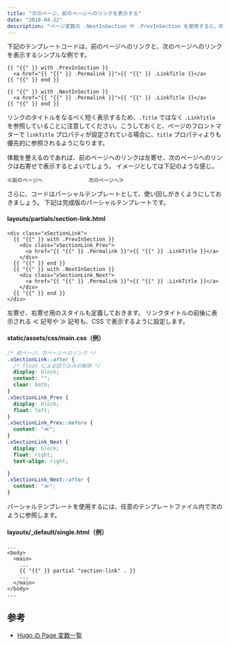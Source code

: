 ```yaml
---
title: "次のページ、前のページへのリンクを表示する"
date: "2018-04-22"
description: "ページ変数の .NextInSection や .PrevInSection を使用すると、同じセクション内の次のページ、前のページを参照することができます。"
---
```


下記のテンプレートコードは、前のページへのリンクと、次のページへのリンクを表示するシンプルな例です。

~~~
{{ "{{" }} with .PrevInSection }}
  <a href="{{ "{{" }} .Permalink }}">{{ "{{" }} .LinkTitle }}</a>
{{ "{{" }} end }}

{{ "{{" }} with .NextInSection }}
  <a href="{{ "{{" }} .Permalink }}">{{ "{{" }} .LinkTitle }}</a>
{{ "{{" }} end }}
~~~

<div class="note">
リンクのタイトルをなるべく短く表示するため、<code>.Title</code> ではなく <code>.LinkTitle</code> を参照していることに注意してください。こうしておくと、ページのフロントマターで <code>linkTitle</code> プロパティが設定されている場合に、<code>title</code> プロパティよりも優先的に参照されるようになります。
</div>

体裁を整えるのであれば、前のページへのリンクは左寄せ、次のページへのリンクは右寄せで表示するとよいでしょう。
イメージとしては下記のような感じ。

~~~
≪前のページへ　　　　　　　　　次のページへ≫
~~~

さらに、コードはパーシャルテンプレートとして、使い回しがきくようにしておきましょう。
下記は完成版のパーシャルテンプレートです。

#### layouts/partials/section-link.html

~~~
<div class="xSectionLink">
  {{ "{{" }} with .PrevInSection }}
    <div class="xSectionLink_Prev">
      <a href="{{ "{{" }} .Permalink }}">{{ "{{" }} .LinkTitle }}</a>
    </div>
  {{ "{{" }} end }}
  {{ "{{" }} with .NextInSection }}
    <div class="xSectionLink_Next">
      <a href="{{ "{{" }} .Permalink }}">{{ "{{" }} .LinkTitle }}</a>
    </div>
  {{ "{{" }} end }}
</div>
~~~

左寄せ、右寄せ用のスタイルも定義しておきます。
リンクタイトルの前後に表示される ≪ 記号や ≫ 記号も、CSS で表示するように設定します。

#### static/assets/css/main.css（例）

~~~ css
/* 前ページ、次ページへのリンク */
.xSectionLink::after {
  /* float による回り込みの解除 */
  display: block;
  content: "";
  clear: both;
}
.xSectionLink_Prev {
  display: block;
  float: left;
}
.xSectionLink_Prev::before {
  content: "≪";
}
.xSectionLink_Next {
  display: block;
  float: right;
  text-align: right;

}
.xSectionLink_Next::after {
  content: "≫";
}
~~~

パーシャルテンプレートを使用するには、任意のテンプレートファイル内で次のように参照します。

#### layouts/_default/single.html（例）

~~~
...
<body>
  <main>
    ...
    {{ "{{" }} partial "section-link" . }}
    ...
  </main>
</body>
...
~~~


参考
----
- [Hugo の Page 変数一覧](https://gohugo.io/variables/page/)

